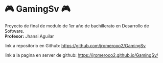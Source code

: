 # 🎮 GamingSv 🎮
Proyecto de final de modulo de 1er año de bachillerato en Desarrollo de Software. <br>
<b>Profesor:</b>  Jhansi Aguilar

link a repositorio en Github: https://github.com/jromerooo2/GamingSv

link a la pagina en server de github: https://jromerooo2.github.io/GamingSv/

